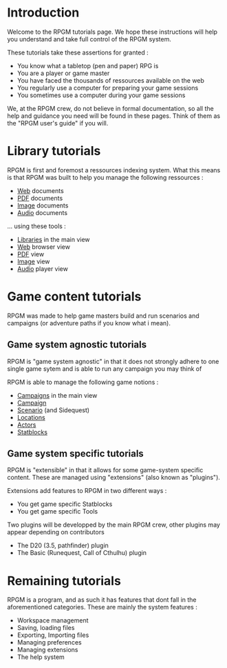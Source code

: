 # Introduction #

Welcome to the RPGM tutorials page. We hope these instructions will help you understand and take full control of the RPGM system.

These tutorials take these assertions for granted :

  * You know what a tabletop (pen and paper) RPG is
  * You are a player or game master
  * You have faced the thousands of ressources available on the web
  * You regularly use a computer for preparing your game sessions
  * You sometimes use a computer during your game sessions

We, at the RPGM crew, do not believe in formal documentation, so all the help and guidance you need will be found in these pages. Think of them as the "RPGM user's guide" if you will.

# Library tutorials #

RPGM is first and foremost a ressources indexing system. What this means is that RPGM was built to help you manage the following ressources :

  * [Web](Webdocs.md) documents
  * [PDF](Pdfdocs.md) documents
  * [Image](Imgdocs.md) documents
  * [Audio](Audiodocs.md) documents

... using these tools :

  * [Libraries](LibraryMainView.md) in the main view
  * [Web](Webbrowser.md) browser view
  * [PDF](Pdfbrowser.md) view
  * [Image](Imagebrowser.md) view
  * [Audio](Audioplayer.md) player view

# Game content tutorials #

RPGM was made to help game masters build and run scenarios and campaigns (or adventure paths if you know what i mean).

## Game system agnostic tutorials ##

RPGM is "game system agnostic" in that it does not strongly adhere to one single game sytem and is able to run any campaign you may think of

RPGM is able to manage the following game notions :

  * [Campaigns](CampainsMainView.md) in the main view
  * [Campaign](Campaign.md)
  * [Scenario](Scenario.md) (and Sidequest)
  * [Locations](Locations.md)
  * [Actors](Actors.md)
  * [Statblocks](Statblocks.md)

## Game system specific tutorials ##

RPGM is "extensible" in that it allows for some game-system specific content. These are managed using "extensions" (also known as "plugins").

Extensions add features to RPGM in two different ways :

  * You get game specific Statblocks
  * You get game specific Tools

Two plugins will be developped by the main RPGM crew, other plugins may appear depending on contributors

  * The D20 (3.5, pathfinder) plugin
  * The Basic (Runequest, Call of Cthulhu) plugin

# Remaining tutorials #

RPGM is a program, and as such it has features that dont fall in the aforementioned categories. These are mainly the system features :

  * Workspace management
  * Saving, loading files
  * Exporting, Importing files
  * Managing preferences
  * Managing extensions
  * The help system